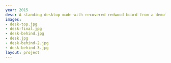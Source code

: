 ```yaml
---
year: 2015
desc: A standing desktop made with recovered redwood board from a demolished cardboard factory in Antioch, CA.
images:
- desk-top.jpg
- desk-final.jpg
- desk-behind.jpg
- desk.jpg
- desk-behind-2.jpg
- desk-behind-3.jpg
layout: project
---
```

